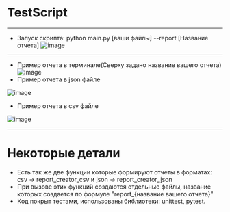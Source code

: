 # TestScript
---
* Запуск скрипта:
python main.py [ваши файлы] --report [Название отчета]
![image](https://github.com/user-attachments/assets/3ae91b14-c114-4004-a084-55b9ab575782)
---
* Пример отчета в терминале(Сверху задано название вашего отчета)
![image](https://github.com/user-attachments/assets/32c21943-163b-4fec-af71-ec55e6c2b6c7)
* Пример отчета в json файле

![image](https://github.com/user-attachments/assets/acb03176-f02b-49b7-ad43-a26642c7c155)


* Пример отчета в csv файле
  
![image](https://github.com/user-attachments/assets/14f9e7e2-41ac-4b2b-a8c7-0eba34d5f8c9)

---
# Некоторые детали
* Есть так же две функции которые формируют отчеты в форматах: csv -> report_creator_csv и json -> report_creator_json
* При вызове этих функций создаются отдельные файлы, название которых создается по формуле "report_{название вашего отчета}"
* Код покрыт тестами, использованы библиотеки: unittest, pytest.


